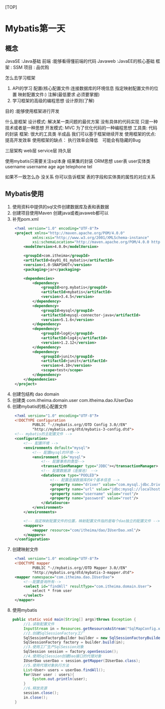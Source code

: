 [TOP]

# Mybatis第一天

## 概念
JavaSE  :Java基础
前端    :能够看得懂前端的代码
Javaweb :JavaEE的核心基础
框架    : SSM
项目    : 品优购 

怎么去学习框架
1. API的学习 配置(核心配置文件:连接数据库的环境信息 指定映射配置文件的位置 映射配置文件:)  注解(最低要求  必须要掌握)
2. 学习框架的高级的编程思想  设计原则(了解)

目的 :能够使用框架进行开发

什么是框架
设计模式: 解决某一类问题的最优方案 没有具体的代码实现 只是一种技术或者是一种思想
开发模式: MVC 为了优化代码的一种编程思想
工具类: 代码的封装 
框架: 很大的工具类  半成品  我们可以基于框架继续开发
使用框架的优点:　提高开发效率
使用框架的缺点： 执行效率会降低　可能会有隐藏的Bug


三层架构
web层
service层 
持久层

使用mybatis只需要关注sql本身  结果集的封装
ORM思想
user表           user实体类
username         username
age              age
telephone        tel

如果不一致怎么办  没关系  你可以告诉框架 表的字段和实体类的属性的对应关系


## Mybatis使用

1. 使用资料中提供的sql文件创建数据库及表和表数据
2. 创建项目使用Maven 创建java或者javaweb都可以
3. 补充pom.xml
   ```xml
    <?xml version="1.0" encoding="UTF-8"?>
    <project xmlns="http://maven.apache.org/POM/4.0.0"
            xmlns:xsi="http://www.w3.org/2001/XMLSchema-instance"
            xsi:schemaLocation="http://maven.apache.org/POM/4.0.0 http://maven.apache.org/xsd/maven-4.0.0.xsd">
        <modelVersion>4.0.0</modelVersion>

        <groupId>com.itheima</groupId>
        <artifactId>day01_01_mybatis</artifactId>
        <version>1.0-SNAPSHOT</version>
        <packaging>jar</packaging>

        <dependencies>
            <dependency>
                <groupId>org.mybatis</groupId>
                <artifactId>mybatis</artifactId>
                <version>3.4.5</version>
            </dependency>
            <dependency>
                <groupId>mysql</groupId>
                <artifactId>mysql-connector-java</artifactId>
                <version>5.1.6</version>
            </dependency>
            <dependency>
                <groupId>log4j</groupId>
                <artifactId>log4j</artifactId>
                <version>1.2.12</version>
            </dependency>
            <dependency>
                <groupId>junit</groupId>
                <artifactId>junit</artifactId>
                <version>4.10</version>
                <scope>test</scope>
            </dependency>
        </dependencies>
    </project>
   ```
4. 创建包结构 dao  domain 
5. 创建类 com.itheima.domain.user  com.itheima.dao.IUserDao 
6. 创建mybatis的核心配置文件
   ```xml
    <?xml version="1.0" encoding="UTF-8"?>
    <!DOCTYPE configuration
            PUBLIC "-//mybatis.org//DTD Config 3.0//EN"
            "http://mybatis.org/dtd/mybatis-3-config.dtd">
    <!-- mybatis的主配置文件 -->
    <configuration>
        <!-- 配置环境 -->
        <environments default="mysql">
            <!-- 配置mysql的环境-->
            <environment id="mysql">
                <!-- 配置事务的类型-->
                <transactionManager type="JDBC"></transactionManager>
                <!-- 配置数据源（连接池） -->
                <dataSource type="POOLED">
                    <!-- 配置连接数据库的4个基本信息 -->
                    <property name="driver" value="com.mysql.jdbc.Driver"/>
                    <property name="url" value="jdbc:mysql://localhost:3306/mybatis"/>
                    <property name="username" value="root"/>
                    <property name="password" value="root"/>
                </dataSource>
            </environment>
        </environments>

        <!-- 指定映射配置文件的位置，映射配置文件指的是每个dao独立的配置文件 -->
        <mappers>
            <mapper resource="com/itheima/dao/IUserDao.xml"/>
        </mappers>
    </configuration>
   ```
7. 创建映射文件
   ```xml
    <?xml version="1.0" encoding="UTF-8"?>
    <!DOCTYPE mapper
            PUBLIC "-//mybatis.org//DTD Mapper 3.0//EN"
            "http://mybatis.org/dtd/mybatis-3-mapper.dtd">
    <mapper namespace="com.itheima.dao.IUserDao">
        <!--配置查询所有-->
        <select id="findAll" resultType="com.itheima.domain.User">
            select * from user
        </select>
    </mapper>
   ```
8. 使用mybatis
   ```java
   public static void main(String[] args)throws Exception {
        //1.读取配置文件
        InputStream in = Resources.getResourceAsStream("SqlMapConfig.xml");
        //2.创建SqlSessionFactory工厂
        SqlSessionFactoryBuilder builder = new SqlSessionFactoryBuilder();
        SqlSessionFactory factory = builder.build(in);
        //3.使用工厂生产SqlSession对象
        SqlSession session = factory.openSession();
        //4.使用SqlSession创建Dao接口的代理对象
        IUserDao userDao = session.getMapper(IUserDao.class);
        //5.使用代理对象执行方法
        List<User> users = userDao.findAll();
        for(User user : users){
            System.out.println(user);
        }
        //6.释放资源
        session.close();
        in.close();
    }
   ```